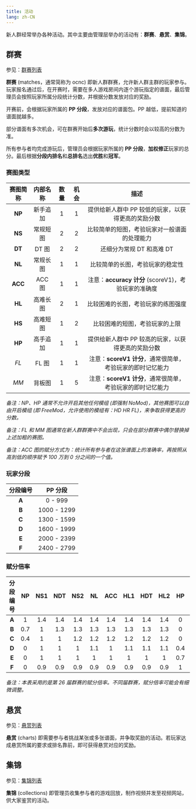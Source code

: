 ```yaml
---
title: 活动
lang: zh-CN
---
```

新人群经常举办各种活动。其中主要由管理层举办的活动有：**群赛**、**悬赏**、**集锦**。

## 群赛

参见：[群赛列表](matches/README.md)

**群赛** (matches，通常简称为 ocnc) 即新人群群赛，允许新人群主群的玩家参与。玩家报名通过后，在开赛时，需要在多人游戏房间内逐个游玩指定的谱面，最后管理员会按照玩家所属分段统计分数，并根据分数发放对应的奖励。

开赛前，会根据玩家所属的 **PP 分段**，发放对应的谱面包。PP 越低，提前知道的谱面就越多。

部分谱面有多次机会，可在群赛开始后**多次游玩**，统计分数时会以较高的分数为准。

所有参与者均完成游玩后，管理员会根据玩家所属的 **PP 分段**，**加权修正**玩家的总分。最后根据**分段内排名**和**总排名**选出**优胜**和**冠军**。

### 赛图类型

| 赛图简称 | 内部名称 | 数量 | 机会 | 描述 |
| :-: | :-: | :-: | :-: | :-: |
| **NP** | 新手追加 | 1 | 1 | 提供给新人群中 PP 较低的玩家，以获得更高的奖励分数 |
| **NS** | 常规短图 | 2 | 2 | 比较简单的短图，考验玩家对一般谱面的处理能力 |
| **DT** | DT 图 | 2 | 2 | 还细分为常规 DT 和高难 DT |
| **NL** | 常规长图 | 1 | 1 | 比较简单的长图，考验玩家的稳定性 |
| **ACC** | ACC 图 | 1 | 1 | 注意：**accuracy 计分** (scoreV1)，考验玩家的准确度 |
| **HL** | 高难长图 | 2 |  1   | 比较困难的长图，考验玩家的练图强度 |
| **HS** | 高难短图 | 1 | 2 | 比较困难的短图，考验玩家的上限 |
| **HP** | 高手追加 | 1 | 1 | 提供给新人群中 PP 较高的玩家，以获得更高的奖励分数 |
| *FL* | FL 图 | 1 | 1 | 注意：**scoreV1 计分**，通常很简单，考验玩家的即时记忆能力 |
| *MM* | 背板图 | 1 | 5 | 注意：**scoreV1 计分**，通常很简单，考验玩家的即时记忆能力 |

*备注：NP、HP 通常不允许开启其他任何模组 (即强制 NoMod)，其他赛图可以自由开启模组 (即 FreeMod，允许使用的模组有：HD HR FL)，来争取获得更高的分数。*

*备注：FL 和 MM 图通常在新人群群赛中不会出现，只会在部分群赛中偶尔替换掉上述加粗的赛图。*

*备注：ACC 图的赋分方式为：统计所有参与者在这张谱面上的准确率，再按照从高到低的顺序赋予 100 万到 0 分之间的一个值。*

### 玩家分段

| 分段编号 | PP 分段 |
| :-: | :-: |
| **A** | 0 - 999 |
| **B** | 1000 - 1299 |
| **C** | 1300 - 1599 |
| **D** | 1600 - 1999 |
| **E** | 2000 - 2399 |
| **F** | 2400 - 2799 |

### 赋分倍率

| 分段编号 | NP | NS1 | NDT | NS2 | NL | ACC | HL1 | HDT | HL2 | HP | FL/MM | 理论总分 |
| :-: | :-: | :-: | :-: | :-: | :-: | :-: | :-: | :-: | :-: | :-: | :-: | :-: |
| **A** | 1 | 1.4 | 1.4 | 1.4 | 1.4 | 1.4 | 1.4 | 1.4 | 1.4 | 0 | 1.4 | **1360w** |
| **B** | 0.7 | 1 | 1.3 | 1.3 | 1.3 | 1.3 | 1.3 | 1.3 | 1.3 | 0 | 1.3 | **1210w** |
| **C** | 0.4 | 1 | 1 | 1.2 | 1.2 | 1.2 | 1.2 | 1.2 | 1.2 | 0 | 1 | **1060w** |
| **D** | 0 | 1 | 1 | 1 | 1.1 | 1 | 1.1 | 1.1 | 1.1 | 0.4 | 1 | **980w** |
| **E** | 0 | 1 | 1 | 1 | 1 | 1 | 1 | 1 | 1 | 0.7 | 1 | **970w** |
| **F** | 0 | 0.9 | 0.9 | 0.9 | 0.9 | 0.9 | 0.9 | 0.9 | 0.9 | 1 | 0.9 | **910w** |

*备注：本表采用的是第 26 届群赛的赋分倍率。不同届群赛，赋分倍率可能会有细微调整。*

## 悬赏

参见：[悬赏列表](matches/README.md)

**悬赏** (charts) 即需要参与者挑战某张或多张谱面，并争取奖励的活动。若玩家达成悬赏所属的要求或排名靠前，即可获得悬赏对应的奖励。

## 集锦

参见：[集锦列表](matches/README.md)

**集锦** (collections) 即管理员收集参与者的游戏回放，制作视频并发至视频网站，供大家鉴赏的活动。